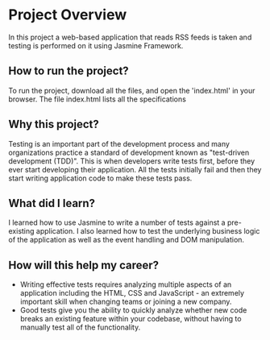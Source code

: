 # Project Overview

In this project a web-based application that reads RSS feeds is taken and testing is performed on it using Jasmine Framework. 

## How to run the project?

To run the project, download all the files, and open the 'index.html' in your browser.
The file index.html lists all the specifications

## Why this project?

Testing is an important part of the development process and many organizations practice a standard of development known as "test-driven development (TDD)".
This is when developers write tests first, before they ever start developing their application.
All the tests initially fail and then they start writing application code to make these tests pass.

## What did I learn?

I learned how to use Jasmine to write a number of tests against a pre-existing application.
I also learned how to test the underlying business logic of the application as well as the event handling and DOM manipulation.

## How will this help my career?

- Writing effective tests requires analyzing multiple aspects of an application including the HTML, CSS and JavaScript - an extremely important skill when changing teams or joining a new company.
- Good tests give you the ability to quickly analyze whether new code breaks an existing feature within your codebase, without having to manually test all of the functionality.
